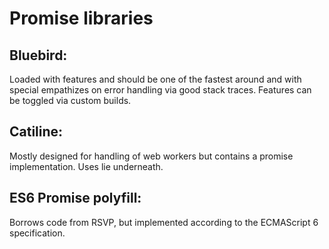 # Promise libraries

## Bluebird:
Loaded with features and should be one of the fastest around and with special empathizes on error handling via good stack traces. Features can be toggled via custom builds.

##  Catiline:
Mostly designed for handling of web workers but contains a promise implementation. Uses lie underneath.

## ES6 Promise polyfill:
Borrows code from RSVP, but implemented according to the ECMAScript 6 specification.
